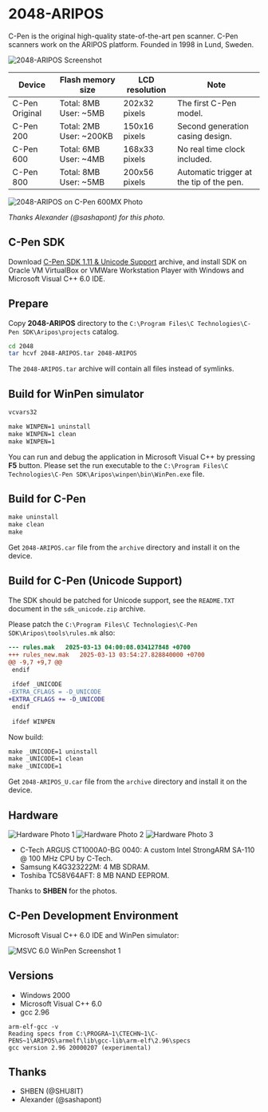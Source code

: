 2048-ARIPOS
===========

C-Pen is the original high-quality state-of-the-art pen scanner. C-Pen scanners work on the ARIPOS platform. Founded in 1998 in Lund, Sweden.

![2048-ARIPOS Screenshot](../image/2048-ARIPOS-Screenshot.png)

| Device         | Flash memory size         | LCD resolution  | Note                                          |
|----------------|---------------------------|-----------------|-----------------------------------------------|
| C-Pen Original | Total: 8MB   User: ~5MB   | 202x32 pixels   | The first C-Pen model.                        |
| C-Pen 200      | Total: 2MB   User: ~200KB | 150x16 pixels   | Second generation casing design.              |
| C-Pen 600      | Total: 6MB   User: ~4MB   | 168x33 pixels   | No real time clock included.                  |
| C-Pen 800      | Total: 8MB   User: ~5MB   | 200x56 pixels   | Automatic trigger at the tip of the pen.      |

![2048-ARIPOS on C-Pen 600MX Photo](../image/2048-ARIPOS-C-Pen-600MX-Photo-1.jpg)

*Thanks Alexander (@sashapont) for this photo.*

## C-Pen SDK

Download [C-Pen SDK 1.11 & Unicode Support](https://archive.org/details/cpen-sdk-1-11-unicode) archive, and install SDK on Oracle VM VirtualBox or VMWare Workstation Player with Windows and Microsoft Visual C++ 6.0 IDE.

## Prepare

Copy **2048-ARIPOS** directory to the `C:\Program Files\C Technologies\C-Pen SDK\Aripos\projects` catalog.

```sh
cd 2048
tar hcvf 2048-ARIPOS.tar 2048-ARIPOS
```

The `2048-ARIPOS.tar` archive will contain all files instead of symlinks.

## Build for WinPen simulator

```bat
vcvars32

make WINPEN=1 uninstall
make WINPEN=1 clean
make WINPEN=1
```

You can run and debug the application in Microsoft Visual C++ by pressing **F5** button. Please set the run executable to the `C:\Program Files\C Technologies\C-Pen SDK\Aripos\winpen\bin\WinPen.exe` file.

## Build for C-Pen

```bat
make uninstall
make clean
make
```

Get `2048-ARIPOS.car` file from the `archive` directory and install it on the device.

## Build for C-Pen (Unicode Support)

The SDK should be patched for Unicode support, see the `README.TXT` document in the `sdk_unicode.zip` archive.

Please patch the `C:\Program Files\C Technologies\C-Pen SDK\Aripos\tools\rules.mk` also:

```diff
--- rules.mak	2025-03-13 04:00:08.034127848 +0700
+++ rules_new.mak	2025-03-13 03:54:27.828840000 +0700
@@ -9,7 +9,7 @@
 endif
 
 ifdef _UNICODE
-EXTRA_CFLAGS = -D_UNICODE
+EXTRA_CFLAGS += -D_UNICODE
 endif
 
 ifdef WINPEN
```

Now build:

```bat
make _UNICODE=1 uninstall
make _UNICODE=1 clean
make _UNICODE=1
```

Get `2048-ARIPOS_U.car` file from the `archive` directory and install it on the device.

## Hardware

![Hardware Photo 1](../image/hw/C-Pen-600_Photo_1.jpg) ![Hardware Photo 2](../image/hw/C-Pen-600_Photo_2.jpg) ![Hardware Photo 3](../image/hw/C-Pen-600_Photo_3.jpg)

* C-Tech ARGUS CT1000A0-BG 0040: A custom Intel StrongARM SA-110 @ 100 MHz CPU by C-Tech.
* Samsung K4G323222M: 4 MB SDRAM.
* Toshiba TC58V64AFT: 8 MB NAND EEPROM.

Thanks to **SHBEN** for the photos.

## C-Pen Development Environment

Microsoft Visual C++ 6.0 IDE and WinPen simulator:

![MSVC 6.0 WinPen Screenshot 1](../image/MSVC-CPen-Screenshot1.png)

## Versions

* Windows 2000
* Microsoft Visual C++ 6.0
* gcc 2.96

```
arm-elf-gcc -v
Reading specs from C:\PROGRA~1\CTECHN~1\C-PENS~1\ARIPOS\armelf\lib\gcc-lib\arm-elf\2.96\specs
gcc version 2.96 20000207 (experimental)
```

## Thanks

* SHBEN (@SHU8IT)
* Alexander (@sashapont)
